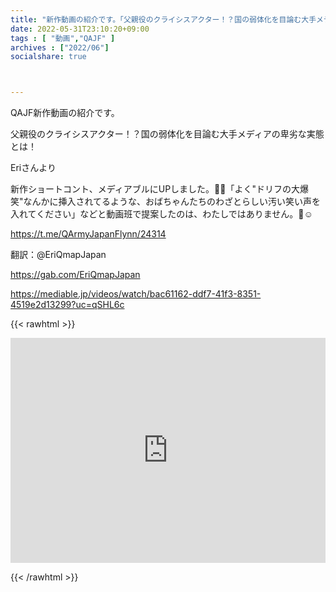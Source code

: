 ```yaml
---
title: "新作動画の紹介です。「父親役のクライシスアクター！？国の弱体化を目論む大手メディアの卑劣な実態とは！」"
date: 2022-05-31T23:10:20+09:00
tags : [ "動画","QAJF" ]
archives : ["2022/06"]
socialshare: true



---
```


QAJF新作動画の紹介です。

父親役のクライシスアクター！？国の弱体化を目論む大手メディアの卑劣な実態とは！

Eriさんより

新作ショートコント、メディアブルにUPしました。🍿😂「よく"ドリフの大爆笑"なんかに挿入されてるような、おばちゃんたちのわざとらしい汚い笑い声を入れてください」などと動画班で提案したのは、わたしではありません。🍿☺️  


https://t.me/QArmyJapanFlynn/24314

翻訳：@EriQmapJapan

https://gab.com/EriQmapJapan


https://mediable.jp/videos/watch/bac61162-ddf7-41f3-8351-4519e2d13299?uc=qSHL6c


{{< rawhtml >}}

<iframe width="100%" height="360" scrolling="no" frameborder="0" style="border: none;" src="https://mediable.jp/videos/watch/bac61162-ddf7-41f3-8351-4519e2d13299?uc=qSHL6c"></iframe>

{{< /rawhtml >}}
